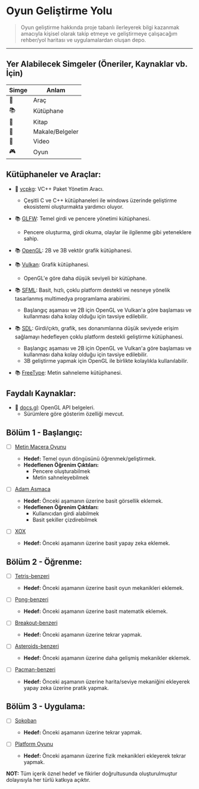 # Oyun Geliştirme Yolu
> Oyun geliştirme hakkında proje tabanlı ilerleyerek bilgi kazanmak amacıyla kişisel olarak takip etmeye ve geliştirmeye çalışacağım rehber/yol haritası ve uygulamalardan oluşan depo.

---

## Yer Alabilecek Simgeler (Öneriler, Kaynaklar vb. İçin)

| Simge          | Anlam               |
|----------------|---------------------|
| :hammer:       | Araç                |
| :books:        | Kütüphane           |
| :book:         | Kitap               |
| :memo:         | Makale/Belgeler     |
| :movie_camera: | Video               |
| :video_game:   | Oyun                |

## **Kütüphaneler ve Araçlar:**
- :hammer: [vcpkg](https://github.com/Microsoft/vcpkg): VC++ Paket Yönetim Aracı.
    - Çeşitli C ve C++ kütüphaneleri ile windows üzerinde geliştirme ekosistemi oluşturmakta yardımcı oluyor.

- :books: [GLFW](https://github.com/glfw/glfw): Temel girdi ve pencere yönetimi kütüphanesi.
    - Pencere oluşturma, girdi okuma, olaylar ile ilgilenme gibi yeteneklere sahip.

- :books: [OpenGL](https://www.opengl.org): 2B ve 3B vektör grafik kütüphanesi.

- :books: [Vulkan](https://www.khronos.org/vulkan): Grafik kütüphanesi.
    - OpenGL'e göre daha düşük seviyeli bir kütüphane.

- :books: [SFML](https://github.com/SFML/SFML): Basit, hızlı, çoklu platform destekli ve nesneye yönelik tasarlanmış multimedya programlama arabirimi.
    - Başlangıç aşaması ve 2B için OpenGL ve Vulkan'a göre başlaması ve kullanması daha kolay olduğu için tavsiye edilebilir.

- :books: [SDL](https://www.libsdl.org/): Girdi/çıktı, grafik, ses donanımlarına düşük seviyede erişim sağlamayı hedefleyen çoklu platform destekli geliştirme kütüphanesi.
    - Başlangıç aşaması ve 2B için OpenGL ve Vulkan'a göre başlaması ve kullanması daha kolay olduğu için tavsiye edilebilir.
    - 3B geliştirme yapmak için OpenGL ile birlikte kolaylıkla kullanılabilir.

- :books: [FreeType](https://www.freetype.org): Metin sahneleme kütüphanesi.



## **Faydalı Kaynaklar:**

- :memo: [docs.gl](http://docs.gl/): OpenGL API belgeleri.
    - Sürümlere göre gösterim özelliği mevcut.



## Bölüm 1 - Başlangıç:

- [ ] [Metin Macera Oyunu]()
    - **Hedef:** Temel oyun döngüsünü öğrenmek/geliştirmek.
    - **Hedeflenen Öğrenim Çıktıları:**
        - Pencere oluşturabilmek
        - Metin sahneleyebilmek

- [ ] [Adam Asmaca]()
    - **Hedef:** Önceki aşamanın üzerine basit görsellik eklemek.
    - **Hedeflenen Öğrenim Çıktıları:**
        - Kullanıcıdan girdi alabilmek
        - Basit şekiller çizdirebilmek

- [ ] [XOX]()
    - **Hedef:** Önceki aşamanın üzerine basit yapay zeka eklemek.

## Bölüm 2 - Öğrenme:

- [ ] [Tetris-benzeri]()
    - **Hedef:** Önceki aşamanın üzerine basit oyun mekanikleri eklemek.

- [ ] [Pong-benzeri]()
    - **Hedef:** Önceki aşamanın üzerine basit matematik eklemek.

- [ ] [Breakout-benzeri]()
    - **Hedef:** Önceki aşamanın üzerine tekrar yapmak.

- [ ] [Asteroids-benzeri]()
    - **Hedef:** Önceki aşamanın üzerine daha gelişmiş mekanikler eklemek.

- [ ] [Pacman-benzeri]()
    - **Hedef:** Önceki aşamanın üzerine harita/seviye mekaniğini ekleyerek yapay zeka üzerine pratik yapmak.

## Bölüm 3 - Uygulama:

- [ ] [Sokoban]()
    - **Hedef:** Önceki aşamanın üzerine tekrar yapmak.

- [ ] [Platform Oyunu]()
    - **Hedef:** Önceki aşamanın üzerine fizik mekanikleri ekleyerek tekrar yapmak.


**NOT:** Tüm içerik öznel hedef ve fikirler doğrultusunda oluşturulmuştur dolayısıyla her türlü katkıya açıktır.
